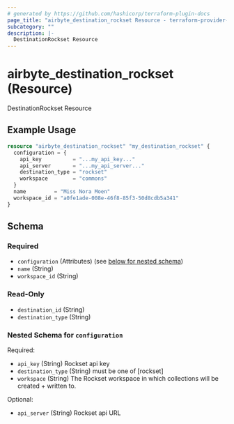 ```yaml
---
# generated by https://github.com/hashicorp/terraform-plugin-docs
page_title: "airbyte_destination_rockset Resource - terraform-provider-airbyte"
subcategory: ""
description: |-
  DestinationRockset Resource
---
```


# airbyte_destination_rockset (Resource)

DestinationRockset Resource

## Example Usage

```terraform
resource "airbyte_destination_rockset" "my_destination_rockset" {
  configuration = {
    api_key          = "...my_api_key..."
    api_server       = "...my_api_server..."
    destination_type = "rockset"
    workspace        = "commons"
  }
  name         = "Miss Nora Moen"
  workspace_id = "a0fe1ade-008e-46f8-85f3-50d8cdb5a341"
}
```

<!-- schema generated by tfplugindocs -->
## Schema

### Required

- `configuration` (Attributes) (see [below for nested schema](#nestedatt--configuration))
- `name` (String)
- `workspace_id` (String)

### Read-Only

- `destination_id` (String)
- `destination_type` (String)

<a id="nestedatt--configuration"></a>
### Nested Schema for `configuration`

Required:

- `api_key` (String) Rockset api key
- `destination_type` (String) must be one of [rockset]
- `workspace` (String) The Rockset workspace in which collections will be created + written to.

Optional:

- `api_server` (String) Rockset api URL


